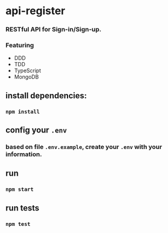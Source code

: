 # api-register

### RESTful API for Sign-in/Sign-up.

### Featuring
  * DDD
  * TDD
  * TypeScript
  * MongoDB

## install dependencies:

### `npm install`

## config your `.env`

### based on file `.env.example`, create your `.env` with your information.

## run

### `npm start`

## run tests

### `npm test`

